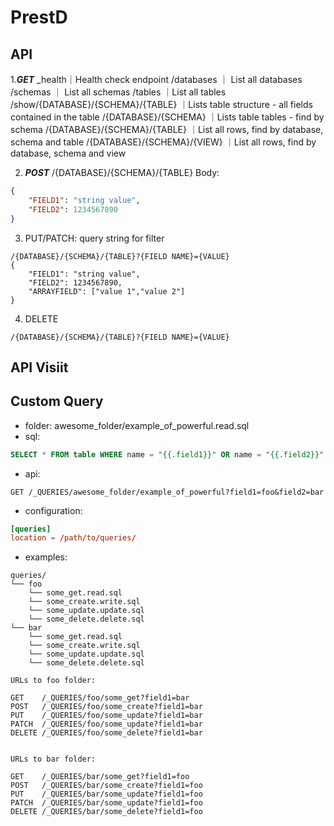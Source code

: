 # PrestD

## API 

1.***GET***
_health｜Health check endpoint
/databases ｜ List all databases
/schemas ｜ List all schemas
/tables ｜List all tables
/show/{DATABASE}/{SCHEMA}/{TABLE} ｜Lists table structure - all fields contained in the table
/{DATABASE}/{SCHEMA} ｜Lists table tables - find by schema
/{DATABASE}/{SCHEMA}/{TABLE} ｜List all rows, find by database, schema and table
/{DATABASE}/{SCHEMA}/{VIEW} ｜List all rows, find by database, schema and view

2. ***POST***
/{DATABASE}/{SCHEMA}/{TABLE}
Body:
```json
{
    "FIELD1": "string value",
    "FIELD2": 1234567890
}
```
3. PUT/PATCH: query string for filter
```shell
/{DATABASE}/{SCHEMA}/{TABLE}?{FIELD NAME}={VALUE}
{
    "FIELD1": "string value",
    "FIELD2": 1234567890,
    "ARRAYFIELD": ["value 1","value 2"]
}
```
4. DELETE
```shell
/{DATABASE}/{SCHEMA}/{TABLE}?{FIELD NAME}={VALUE}
```

## API Visiit

## Custom Query

- folder: awesome_folder/example_of_powerful.read.sql
- sql:
```sql
SELECT * FROM table WHERE name = "{{.field1}}" OR name = "{{.field2}}"
```
- api:
```shell
GET /_QUERIES/awesome_folder/example_of_powerful?field1=foo&field2=bar
```
- configuration: 

```toml
[queries]
location = /path/to/queries/
```

- examples:

```shell
queries/
└── foo
    └── some_get.read.sql
    └── some_create.write.sql
    └── some_update.update.sql
    └── some_delete.delete.sql
└── bar
    └── some_get.read.sql
    └── some_create.write.sql
    └── some_update.update.sql
    └── some_delete.delete.sql

URLs to foo folder:

GET    /_QUERIES/foo/some_get?field1=bar
POST   /_QUERIES/foo/some_create?field1=bar
PUT    /_QUERIES/foo/some_update?field1=bar
PATCH  /_QUERIES/foo/some_update?field1=bar
DELETE /_QUERIES/foo/some_delete?field1=bar


URLs to bar folder:

GET    /_QUERIES/bar/some_get?field1=foo
POST   /_QUERIES/bar/some_create?field1=foo
PUT    /_QUERIES/bar/some_update?field1=foo
PATCH  /_QUERIES/bar/some_update?field1=foo
DELETE /_QUERIES/bar/some_delete?field1=foo
```

